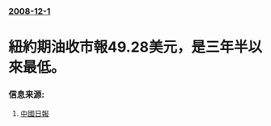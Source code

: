 ### [2008-12-1](/news/2008/12/1/index.md)

##### 
# 紐約期油收市報49.28美元，是三年半以來最低。




### 信息来源:

1. [中國日報](http://www.chinadaily.com.cn/world/2008-12/02/content_7259936.htm)
